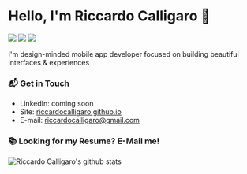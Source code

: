 # Hello, I'm Riccardo Calligaro 👋
<p>
  <a href="#"><img src="https://img.shields.io/badge/Flutter-expert-_.svg?logo=flutter"></a>
  <a href="#"><img src="https://img.shields.io/badge/Swift-enthusiast-_.svg?logo=swift"></a>
  <a href="#"><img src="https://img.shields.io/badge/Clean%20code-evangelist-_.svg"></a>
</p>

I'm design-minded mobile app developer focused on building beautiful interfaces & experiences 

### 📬 Get in Touch

- LinkedIn: coming soon
- Site: [riccardocalligaro.github.io](https://riccardocalligaro.github.io/)
- E-mail: [riccardocalligaro@gmail.com](mailto:riccardocalligaro@gmail.com)

### 📚 Looking for my Resume? E-Mail me!

![Riccardo Calligaro's github stats](https://github-readme-stats.vercel.app/api?username=riccardocalligaro&show_icons=true&hide_border=true)
